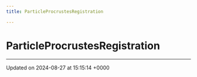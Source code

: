 ```yaml
---
title: ParticleProcrustesRegistration

---
```


# ParticleProcrustesRegistration





-------------------------------

Updated on 2024-08-27 at 15:15:14 +0000